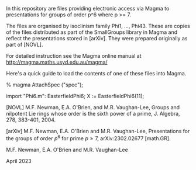 In this repository are files providing electronic access via Magma to presentations for groups of order p^6 where p >= 7.

The files are organised by isoclinism family Phi1, ..., Phi43.  These are copies of the files distributed as part of the SmallGroups library in Magma and reflect the presentations stored in [arXiv]. They were prepared originally as part of [NOVL]. 

For detailed instruction see the Magma online manual at http://magma.maths.usyd.edu.au/magma/ 

Here's a quick guide to load the contents of one of these files into Magma. 

% magma
AttachSpec ("spec");

import "Phi6.m": EasterfieldPhi6;
X := EasterfieldPhi6(11);

[NOVL] M.F. Newman, E.A. O'Brien, and M.R. Vaughan-Lee,
Groups and nilpotent Lie rings whose order is the sixth power of a prime, J. Algebra, 278, 383-401, 2004.

[arXiv] M.F. Newman, E.A. O'Brien and M.R. Vaughan-Lee,
Presentations for the groups of order $p^6$ for prime $p \geq 7$, arXiv:2302.02677 [math.GR].

M.F. Newman, E.A. O'Brien and M.R. Vaughan-Lee

April 2023

